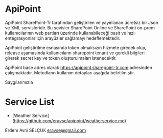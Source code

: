 # ApiPoint

ApiPoint SharePoint-Tr tarafından geliştirilen ve yayınlanan ücretsiz bir Json ve XML servisleridir. Bu sevisler SharePoint Online ve SharePoint on-prem kullanıcılarının web partları üzerinde kullanabileceği basit ve hızlı entegrasyonlar için arayüzler sağlamayı hedeflemektedir. 

ApiPoint geliştirilme esnasında token olmaksızın hizmete girecek olup, release aşamasında kullanıcıların sharepoint tenant ve gerekli bilgileri girerek secret key ve token oluşturulmaları istenecektir.

ApiPoint base adres olarak https://apipoint.sharepoint-tr.com adresinden çalışmaktadır. Metodların kullanım detayları aşağıda belirtilmiştir. 

Saygılarımızla 

# Service List
* [Weather Service] (https://github.com/eravse/apipoint/weatherservice.md)

Erdem Avni SELÇUK
eravse@gmail.com
